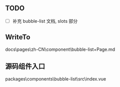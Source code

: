 ## TODO

- [ ] 补充 bubble-list 文档, slots 部分

## WriteTo

docs\pages\zh-CN\component\bubble-list\+Page.md

## 源码组件入口

packages\components\bubble-list\src\index.vue

